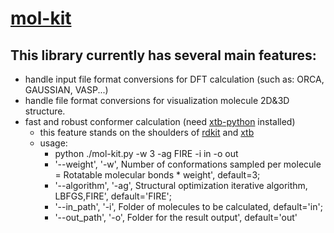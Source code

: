 # [mol-kit](https://pypi.org/project/mol-kit/ 'mol-kit docs')

## This library currently has several main features:

- handle input file format conversions for DFT calculation (such as: ORCA, GAUSSIAN, VASP...) 
- handle file format conversions for visualization molecule 2D&3D structure.
- fast and robust conformer calculation (need [xtb-python](https://xtb-python.readthedocs.io/en/latest/installation.html 'xtb-python install tutorial') installed)
	- this feature stands on the shoulders of [rdkit](https://github.com/rdkit 'rdkit github') and [xtb](https://github.com/grimme-lab/xtb 'xtb github')
	- usage:
		- python ./mol-kit.py -w 3 -ag FIRE -i in -o out 
		- '--weight', '-w', 
		Number of conformations sampled per molecule = Rotatable molecular bonds * weight', default=3;
		- '--algorithm', '-ag', 
		Structural optimization iterative algorithm, LBFGS,FIRE', default='FIRE';
		- '--in_path', '-i', 
		Folder of molecules to be calculated, default='in';
		- '--out_path', '-o',
		Folder for the result output', default='out'
